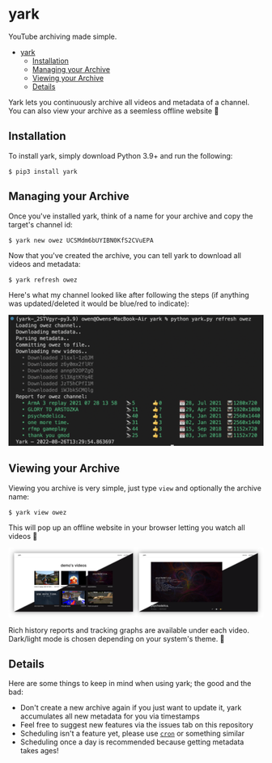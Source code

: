 <!-- TODO: logo -->
<!-- TODO: add when logos done: <h1 align="center">yark</h1> -->

# yark

YouTube archiving made simple.

- [yark](#yark)
  - [Installation](#installation)
  - [Managing your Archive](#managing-your-archive)
  - [Viewing your Archive](#viewing-your-archive)
  - [Details](#details)

Yark lets you continuously archive all videos and metadata of a channel. You can also view your archive as a seemless offline website 🦾

## Installation

To install yark, simply download Python 3.9+ and run the following:

```shell
$ pip3 install yark
```

## Managing your Archive


Once you've installed yark, think of a name for your archive and copy the target's channel id:

```shell
$ yark new owez UCSMdm6bUYIBN0KfS2CVuEPA
```

Now that you've created the archive, you can tell yark to download all videos and metadata:

```shell
$ yark refresh owez
```

Here's what my channel looked like after following the steps (if anything was updated/deleted it would be blue/red to indicate):

<p><img src="examples/images/report.png" alt="Report Demo" title="Report Demo" width="600" /></p>

## Viewing your Archive

Viewing you archive is very simple, just type `view` and optionally the archive name:

```shell
$ yark view owez
```

This will pop up an offline website in your browser letting you watch all videos 🚀

<p><img src="examples/images/viewer.png" alt="Viewer Demo" title="Viewer Demo" /></p>

Rich history reports and tracking graphs are available under each video. Dark/light mode is chosen depending on your system's theme. 👐

## Details

Here are some things to keep in mind when using yark; the good and the bad:

- Don't create a new archive again if you just want to update it, yark accumulates all new metadata for you via timestamps
- Feel free to suggest new features via the issues tab on this repository
- Scheduling isn't a feature yet, please use [`cron`](https://en.wikipedia.org/wiki/Cron) or something similar
- Scheduling once a day is recommended because getting metadata takes ages!
